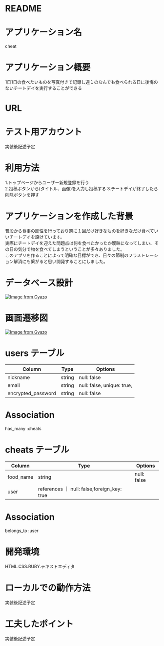 # README
# アプリケーション名  
cheat  
# アプリケーション概要  
1日1日の食べたいものを写真付きで記録し週１のなんでも食べられる日に後悔のないチートデイを実行することができる  
# URL  
  
# テスト用アカウント  
  実装後記述予定  
  # 利用方法  
1.トップページからユーザー新規登録を行う  
2.投稿ボタンから(タイトル、画像)を入力し投稿する
3.チートデイが終了したら削除ボタンを押す  
# アプリケーションを作成した背景  
普段から食事の節性を行っており週に１回だけ好きなものを好きなだけ食べていいチートデイを設けています。  
実際にチートデイを迎えた問題点は何を食べたかったか曖昧になってしまい、その日の気分で物を食べてしまうということが多々ありました。  
このアプリを作ることによって明確な目標ができ、日々の節制のフラストレーション解消にも繋がると思い開発することにしました。  
# データベース設計  
[![Image from Gyazo](https://i.gyazo.com/345008707f358ce0aed699c910d8aa41.png)](https://gyazo.com/345008707f358ce0aed699c910d8aa41)  
# 画面遷移図  
[![Image from Gyazo](https://i.gyazo.com/1ebff3d3a9939619c0e9d6e67ab54e39.png)](https://gyazo.com/1ebff3d3a9939619c0e9d6e67ab54e39)  
# users テーブル  
| Column                 | Type   | Options     |
| ---------------------- | ------ | ----------- |
| nickname               | string | null: false |
| email                  | string | null: false, unique: true, |
| encrypted_password     | string | null: false |  
# Association  
has_many :cheats  
# cheats テーブル  
| Column                 | Type   | Options     |
| ---------------------- | ------ | ----------- |
| food_name              | string | null: false |
| user                   | references ｜ null: false,foreign_key: true |  
# Association  
belongs_to :user  
# 開発環境  
HTML.CSS.RUBY.テキストエディタ  
# ローカルでの動作方法  
実装後記述予定  
# 工夫したポイント　  
実装後記述予定
